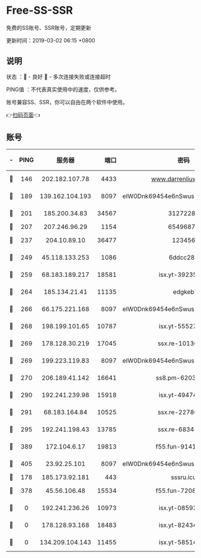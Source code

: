 # Free-SS-SSR

免费的SS账号、SSR账号，定期更新

更新时间：2019-03-02 06:15 +0800

## 说明

状态     ：🙂 - 良好 🙁 - 多次连接失败或连接超时

PING值   ：不代表真实使用中的速度，仅供参考。

账号兼容SS、SSR，你可以自由在两个软件中使用。

👉[扫码页面](https://liesauer.github.io/free-ss-ssr.github.io/)👈

## 账号

|-|PING|服务器|端口|密码|加密方式|区域|
|:----:|:----:|:-----:|-----:|:----:|:----:|:----:|
|🙂|146|202.182.107.78|4433|www.darrenliuwei.com|aes-256-cfb|JP|
|🙂|189|139.162.104.193|8097|eIW0Dnk69454e6nSwuspv9DmS201tQ0D|aes-256-cfb|JP|
|🙂|201|185.200.34.83|34567|31272288|aes-256-cfb|US|
|🙂|207|207.246.96.29|1154|65496879|chacha20|US|
|🙂|237|204.10.89.10|36477|123456|aes-256-cfb|US|
|🙂|249|45.118.133.253|1086|6ddcc286|aes-256-cfb|SG|
|🙂|259|68.183.189.217|18581|isx.yt-39235450|aes-256-cfb|SG|
|🙂|264|185.134.21.41|11135|edgkeb|aes-256-cfb|GB|
|🙂|266|66.175.221.168|8097|eIW0Dnk69454e6nSwuspv9DmS201tQ0D|aes-256-cfb|US|
|🙂|268|198.199.101.65|10787|isx.yt-55527234|aes-256-cfb|US|
|🙂|269|178.128.30.219|17045|ssx.re-10130614|aes-256-cfb|SG|
|🙂|269|199.223.119.83|8097|eIW0Dnk69454e6nSwuspv9DmS201tQ0D|aes-256-cfb|US|
|🙂|270|206.189.41.142|16641|ss8.pm-62032966|aes-256-cfb|SG|
|🙂|290|192.241.239.98|15918|isx.yt-49474525|aes-256-cfb|US|
|🙂|291|68.183.164.84|10525|ssx.re-22780644|aes-256-cfb|US|
|🙂|295|192.241.198.43|13785|ssx.re-68345510|aes-256-cfb|US|
|🙂|389|172.104.6.17|19813|f55.fun-91414761|aes-256-cfb|US|
|🙂|405|23.92.25.101|8097|eIW0Dnk69454e6nSwuspv9DmS201tQ0D|aes-256-cfb|US|
|🙂|178|185.173.92.181|443|sssru.icu|rc4-md5|RU|
|🙁|378|45.56.106.48|15534|f55.fun-72089775|aes-256-cfb|US|
|🙁|0|192.241.236.26|10973|isx.yt-08593579|aes-256-cfb|US|
|🙁|0|178.128.93.168|18483|isx.yt-82434305|aes-256-cfb|SG|
|🙁|0|134.209.104.143|11455|isx.yt-58514874|aes-256-cfb|SG|
